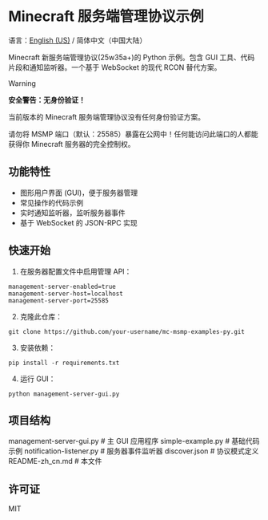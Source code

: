 # Minecraft 服务端管理协议示例

语言：[English (US)](./README.md) / 简体中文（中国大陆）

Minecraft 新服务端管理协议(25w35a+)的 Python 示例。包含 GUI 工具、代码片段和通知监听器。一个基于 WebSocket 的现代 RCON 替代方案。

> [!WARNING]
> **安全警告：无身份验证！**
> 
> 当前版本的 Minecraft 服务端管理协议没有任何身份验证方案。
> 
> 请勿将 MSMP 端口（默认：25585）暴露在公网中！任何能访问此端口的人都能获得你 Minecraft 服务器的完全控制权。

## 功能特性

- 图形用户界面 (GUI)，便于服务器管理
- 常见操作的代码示例
- 实时通知监听器，监听服务器事件
- 基于 WebSocket 的 JSON-RPC 实现

## 快速开始

1. 在服务器配置文件中启用管理 API：

```
management-server-enabled=true
management-server-host=localhost
management-server-port=25585
```

2. 克隆此仓库：

```
git clone https://github.com/your-username/mc-msmp-examples-py.git
```

3. 安装依赖：

```
pip install -r requirements.txt
```

4. 运行 GUI：

```
python management-server-gui.py
```

## 项目结构

management-server-gui.py    # 主 GUI 应用程序
simple-example.py           # 基础代码示例
notification-listener.py    # 服务器事件监听器
discover.json               # 协议模式定义
README-zh_cn.md            # 本文件

## 许可证

MIT